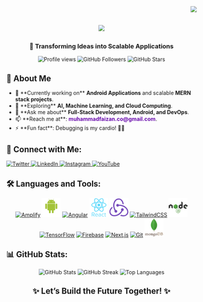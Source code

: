 <img align="right" src="https://visitor-badge.laobi.icu/badge?page_id=muhammadfaizan.muhammadfaizan" />

<h1 align="center">
    <img src="https://readme-typing-svg.herokuapp.com/?font=Righteous&size=35&center=true&vCenter=true&width=500&height=70&duration=4000&lines=Hi+There!+👋;+I'm+Muhammad!;A+Passionate+Full-Stack+Developer" />
</h1>

<h3 align="center">🚀 Transforming Ideas into Scalable Applications</h3>


<div align="center">
  <img src="https://komarev.com/ghpvc/?username=muhammadfaizan&label=Profile%20views&color=0e75b6&style=flat" alt="Profile views"/>
  <img src="https://img.shields.io/github/followers/muhammadfaizan?label=Followers" alt="GitHub Followers"/>
  <img src="https://img.shields.io/github/stars/muhammadfaizan?label=GitHub%20Stars" alt="GitHub Stars"/>
</div>


<h2>🚀 About Me</h2>

<ul>
  <li>🔭 **Currently working on** <b>Android Applications</b> and scalable <b>MERN stack projects</b>.</li>
  <li>🌱 **Exploring** <b>AI, Machine Learning, and Cloud Computing</b>.</li>
  <li>💬 **Ask me about** <b>Full-Stack Development, Android, and DevOps</b>.</li>
  <li>📫 **Reach me at**: <a href="mailto:muhammadfaizan.co@gmail.com" style="text-decoration: none; color: #6a0dad;"><b>muhammadfaizan.co@gmail.com</b></a>.</li>
  <li>⚡ **Fun fact**: Debugging is my cardio! 🚴‍♂️</li>
</ul>




<h2>🔗 Connect with Me:</h2>
<p>
  <a href="https://twitter.com/your_twitter_handle" target="_blank">
    <img src="https://img.shields.io/badge/Twitter-%231DA1F2.svg?logo=twitter&logoColor=white&style=for-the-badge" alt="Twitter"/>
  </a>
  <a href="https://linkedin.com/in/your_linkedin_handle" target="_blank">
    <img src="https://img.shields.io/badge/LinkedIn-%230A66C2.svg?logo=linkedin&logoColor=white&style=for-the-badge" alt="LinkedIn"/>
  </a>
  <a href="https://instagram.com/your_instagram_handle" target="_blank">
    <img src="https://img.shields.io/badge/Instagram-%23E4405F.svg?logo=instagram&logoColor=white&style=for-the-badge" alt="Instagram"/>
  </a>
  <a href="https://www.youtube.com/c/your_channel" target="_blank">
    <img src="https://img.shields.io/badge/YouTube-%23FF0000.svg?logo=youtube&logoColor=white&style=for-the-badge" alt="YouTube"/>
  </a>
</p>


<h2>🛠️ Languages and Tools:</h2>
<p align="center">
  <a href="https://aws.amazon.com/amplify/" target="_blank"><img src="https://docs.amplify.aws/assets/logo-dark.svg" alt="Amplify" width="50" height="50"/></a>
  <a href="https://developer.android.com" target="_blank"><img src="https://raw.githubusercontent.com/devicons/devicon/master/icons/android/android-original-wordmark.svg" alt="Android" width="50" height="50"/></a>
  <a href="https://angular.io" target="_blank"><img src="https://angular.io/assets/images/logos/angular/angular.svg" alt="Angular" width="50" height="50"/></a>
  <a href="https://reactjs.org" target="_blank"><img src="https://raw.githubusercontent.com/devicons/devicon/master/icons/react/react-original-wordmark.svg" alt="React" width="50" height="50"/></a>
  <a href="https://redux.js.org" target="_blank"><img src="https://raw.githubusercontent.com/devicons/devicon/master/icons/redux/redux-original.svg" alt="Redux" width="50" height="50"/></a>
  <a href="https://tailwindcss.com" target="_blank"><img src="https://www.vectorlogo.zone/logos/tailwindcss/tailwindcss-icon.svg" alt="TailwindCSS" width="50" height="50"/></a>
  <a href="https://nodejs.org" target="_blank"><img src="https://raw.githubusercontent.com/devicons/devicon/master/icons/nodejs/nodejs-original-wordmark.svg" alt="Node.js" width="50" height="50"/></a>
  <a href="https://www.tensorflow.org" target="_blank"><img src="https://www.vectorlogo.zone/logos/tensorflow/tensorflow-icon.svg" alt="TensorFlow" width="50" height="50"/></a>
  <a href="https://firebase.google.com" target="_blank"><img src="https://www.vectorlogo.zone/logos/firebase/firebase-icon.svg" alt="Firebase" width="50" height="50"/></a>
  <a href="https://nextjs.org" target="_blank"><img src="https://cdn.worldvectorlogo.com/logos/nextjs-2.svg" alt="Next.js" width="50" height="50"/></a>
  <a href="https://git-scm.com" target="_blank"><img src="https://www.vectorlogo.zone/logos/git-scm/git-scm-icon.svg" alt="Git" width="50" height="50"/></a>
  <a href="https://www.mongodb.com" target="_blank"><img src="https://raw.githubusercontent.com/devicons/devicon/master/icons/mongodb/mongodb-original-wordmark.svg" alt="MongoDB" width="50" height="50"/></a>
</p>


<h2>📊 GitHub Stats:</h2>
<div align="center">
  <!-- GitHub Stats -->
  <img src="https://github-readme-stats.vercel.app/api?username=muhammadfaizan&show_icons=true&theme=tokyonight&title_color=purple&icon_color=purple&text_color=a0a0a0&bg_color=0d1117" alt="GitHub Stats" width="400" />
  
  <!-- GitHub Streak -->
  <img src="https://github-readme-streak-stats.herokuapp.com/?user=muhammadfaizan&theme=tokyonight&ring=purple&fire=purple&currStreakLabel=purple" alt="GitHub Streak" width="400" />
  
  <!-- Most Used Languages -->
  <img src="https://github-readme-stats.vercel.app/api/top-langs/?username=muhammadfaizan&layout=compact&theme=tokyonight&title_color=purple&text_color=a0a0a0&bg_color=0d1117" alt="Top Languages" width="400" />
</div>



<h2 align="center">✨ Let’s Build the Future Together! ✨</h2>
